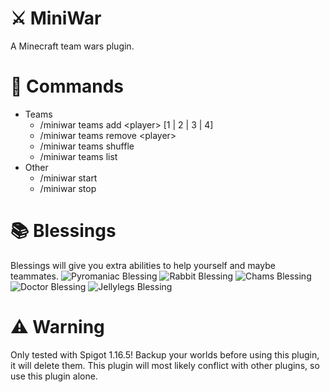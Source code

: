 # ⚔️ MiniWar
A Minecraft team wars plugin.

# 📜 Commands
- Teams
  - /miniwar teams add \<player\> [1 | 2 | 3 | 4]
  - /miniwar teams remove \<player\>
  - /miniwar teams shuffle
  - /miniwar teams list
- Other
  - /miniwar start
  - /miniwar stop

# 📚 Blessings
Blessings will give you extra abilities to help yourself and maybe teammates. 
![Pyromaniac Blessing](https://cdn.discordapp.com/attachments/832707026441863189/832832213468315688/oEDqUAe.png)
![Rabbit Blessing](https://cdn.discordapp.com/attachments/832707026441863189/832832230774013972/0I09C38.png)
![Chams Blessing](https://cdn.discordapp.com/attachments/832707026441863189/832832245727100928/MQMK44a.png)
![Doctor Blessing](https://cdn.discordapp.com/attachments/832707026441863189/832832262138626048/AFRCK8F.png)
![Jellylegs Blessing](https://cdn.discordapp.com/attachments/832707026441863189/832832281353781318/ElvZ2Ke.png)

# ⚠️ Warning
Only tested with Spigot 1.16.5! Backup your worlds before using this plugin, it will delete them. This plugin will most likely conflict with other plugins, so use this plugin alone.
